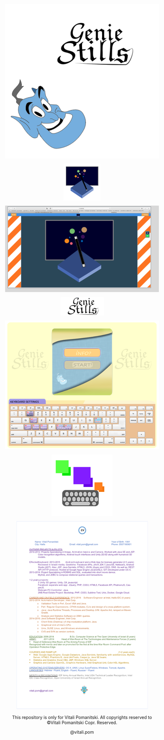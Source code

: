 
<p align="center"><img src="https://raw.githubusercontent.com/VitaliPom/geniestills/master/GenieStillsLogo5%20copy.png" alt="logo2.com" ></p>

<p align="center"><img src="https://raw.githubusercontent.com/VitaliPom/geniestills/master/Untitled-2%20copy.png" alt="logo2.com" ></p>

<p align="center"><img src="https://raw.githubusercontent.com/VitaliPom/geniestills/master/Screen%20Shot%202018-11-17%20at%202.11.04.png" alt="facebookapp.com" > </p>

<p align="center">
<img src="https://raw.githubusercontent.com/VitaliPom/geniestills/master/geniestills-logo.png" alt="logo.com"> </p>

<p align="center"><img src="https://raw.githubusercontent.com/VitaliPom/geniestills/master/GSPMenu4.2.png" alt="facebookapp.com" ></p>

<p align="center"><img src="https://raw.githubusercontent.com/VitaliPom/geniestills/master/EffectedKeyboard_200_200.png" alt="myandrooidapp(EffectedKeyboard).com" ></p>

<p align="center"><img src="https://raw.githubusercontent.com/VitaliPom/geniestills/master/Screen%20Shot%202018-11-17%20at%201.32.15.png" alt="logo2.com" ></p>

<p align="center">This repository is only for Vitali Pomanitski. All copyrights reserved to ©Vitali Pomanitski Copr. Reserved.</p> 
<p align="center"> @vitali.pom </p>


